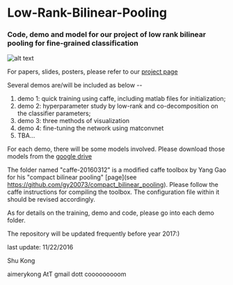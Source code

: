 # Low-Rank-Bilinear-Pooling
### Code, demo and model for our project of low rank bilinear pooling for fine-grained classification

![alt text](http://www.ics.uci.edu/~skong2/img/focusHighlight_3vis.png "visualization")



For papers, slides, posters, please refer to our [project page](http://www.ics.uci.edu/~skong2/lr_bilinear.html "LRBP")

Several demos are/will be included as below -- 

1. demo 1: quick training using caffe, including matlab files for initialization;
2. demo 2: hyperparameter study by low-rank and co-decomposition on the classifier parameters;
3. demo 3: three methods of visualization
4. demo 4: fine-tuning the network using matconvnet
5. TBA...

For each demo, there will be some models involved. Please download those models from the [google drive](https://drive.google.com/open?id=0BxeylfSgpk1MOWt3U1U4WWdmSkk)


The folder named "caffe-20160312" is a modified caffe toolbox by Yang Gao for his "compact bilinear pooling" [page](see https://github.com/gy20073/compact_bilinear_pooling). 
Please follow the caffe instructions for compiling the toolbox. The configuration file within it should be revised accordingly. 

As for details on the training, demo and code, please go into each demo folder.

The repository will be updated frequently before year 2017:)


last update: 11/22/2016

Shu Kong

aimerykong AtT gmail dott cooooooooom
